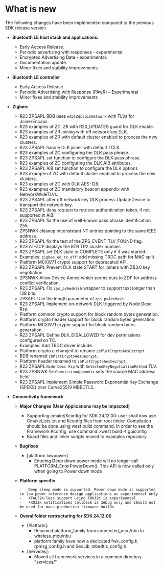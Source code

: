 # What is new

The following changes have been implemented compared to the previous SDK release version.

-   **Bluetooth LE host stack and applications:**

    -   Early Access Release.
    -   Periodic advertising with responses - experimental.
    -   Encrypted Advertising Data - experimental.
    -   Documentation update.
    -   Minor fixes and stability improvements.

-   **Bluetooth LE controller**

    - Early Access Release
    - Periodic Advertising with Response (PAwR) – Experimental
    - Minor fixes and stability improvements

-   **Zigbee:**
    -   R23 ZPSAPL BDB uses `eAplZdoJoinNetwork` with TLVs for JoinerEncaps.
    -   R23 examples of ZC, ZR with R23\_UPDATES guard for DLK enable.
    -   R23 examples of ZR joining with off network key DLK.
    -   R23 examples of ZR with default cluster enabled to process the new clusters.
    -   R23 ZPSAPL handle DLK joiner with default TCLK.
    -   R23 examples of ZC configuring the DLK pass phrase.
    -   R23 ZPSAPL set function to configure the DLK pass phrase.
    -   R23 examples of ZC configuring the DLK AIB attributes.
    -   R23 ZPSAPL AIB set function to configure the DLK options
    -   R23 example of ZC with default cluster enabled to process the new clusters.
    -   R23 examples of ZC with DLK AES-128.
    -   R23 examples of ZC mandatory beacon appendix with NetworkWideTLVs.
    -   R23 ZPSAPL after off network key DLK process UpdateDevice to transport the network key.
    -   R23 ZPSAPL deny request to retrieve authentication token, if not supported in AIB.
    -   R23 ZPSAPL fix the use of well-known pass phrase identification 255.
    -   ZPSNWK cleanup inconsistent NT entries pointing to the same IEEE address.
    -   R23 ZPSAPL fix the test of the ZPS\_EVENT\_TLV\_FOUND flag.
    -   R23 AT-ZCP displays the BTR TP2 cluster number.
    -   R23 ZPSAPL set DLK state to COMPLETE only if it was started.
    -   Examples: `zigbee_ed_rx_off`: add missing TRDC path for MAC split.
    -   Platform MCXW71 crypto support for deprecated API.
    -   R23 ZPSAPL Prevent DLK state START for joiners with ZB3.0 key negotiation.
    -   ZPSNWK Allow Device Annce which seems ours to ZDP for address conflict verification.
    -   R23 ZPSAPL Fix `zps_pvAesHash` wrapper to support text longer than 128 bits.
    -   ZPSAPL Use the length parameter of `zps_pvAesHash`.
    -   R23 ZPSAPL Implement on-network DLK triggered by Node Desc Rsp.
    -   Platform common crypto support for block random bytes generation.
    -   Platform crypto header support for block random bytes generation.
    -   Platform MCXW71 crypto support for block random bytes generation.
    -   R23 ZPSAPL Define DLK\_DISALLOWED for dev permissions configured on TC.
    -   Examples: Add TRDC driver include.
    -   Platform crypto.c changed to rename z`bPlatCryptoAesDecrypt`.
    -   BDB renamed `zbPlatCryptoAesDecrypt`.
    -   Platform header renamed to `zbPlatCryptoAesDecrypt`.
    -   R23 ZPSAPL `Node Desc Rsp` with `SelectedKeyNegotiationMethod` TLV.
    -   R23 ZPSNWK `SetCommissionAppendix` sets the source MAC address field.
    -   R23 ZPSAPL Implement Simple Password Exponential Key Exchange \(SPEKE\) over Curve25519 MBEDTLS.

-   **Connectivity framework**

    -   **Major Changes (User Applications may be impacted)**

        -  Supporting cmake/Kconfig for SDK 24.12.00: user shall now use CmakeLists.txt and Kconfig files from root folder. Compilation should be done using west build command. In order to see the Framework Kconfig, use command >west build -t guiconfig
        -   Board files and linker scripts moved to examples repository

    -   **Bugfixes**

        -   [platform lowpower]
            -   Entering Deep down power mode will no longer call PLATFORM_EnterPowerDown(). This API is now called only when going to Power down mode

    -   **Platform specific**

            -   Deep sleep mode is supported. Power down mode is supported in low power reference design applications as experimental only
            -   XTAL32K-less support using FRO32K is experimental 
            -   FRO32K notifications callback is debug only and should not be used for mass production firmware builds

    -   **Overal folder restructuring for SDK 24.12.00**
        -   [Platform]:
            -   Renamed platform_family from connected_mcu/nbu to wireless_mcu/nbu
            -   platform family have now a dedicated fwk_config.h, rpmsg_config.h and SecLib_mbedtls_config.h
        -   [Services]:
            -   Moved all framework services in a common directory "services/"



